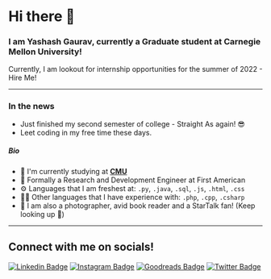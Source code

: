 # Hi there 👋

### I am Yashash Gaurav, currently a Graduate student at Carnegie Mellon University!

Currently, I am lookout for internship opportunities for the summer of 2022 - Hire Me!

---

### In the news

- Just finished my second semester of college - Straight As again! 😎
- Leet coding in my free time these days.

##### Bio

- 🏢 I'm currently studying at **[CMU](https://www.cmu.edu/)**
- 🥼 Formally a Research and Development Engineer at First American
- ⚙️ Languages that I am freshest at: `.py`, `.java`, `.sql`, `.js`, `.html`, `.css` 
- 👩‍💻 Other languages that I have experience with: `.php`, `.cpp`, `.csharp`
- 📸 I am also a photographer, avid book reader and a StarTalk fan! (Keep looking up 🌟)

---

## Connect with me on socials!


[![Linkedin Badge](https://img.shields.io/badge/-yashashgaurav-blue?style=flate&logo=Linkedin&logoColor=white&link=https://www.linkedin.com/in/yashashgaurav/)](https://www.linkedin.com/in/yashashgaurav) 
[![Instagram Badge](https://img.shields.io/badge/-ek__akela__raahi-blueviolet?style=flat&logo=instagram&logoColor=white&link=https://www.instagram.com/ek_akela_raahi/)](https://www.instagram.com/ek_akela_raahi) 
[![Goodreads Badge](https://img.shields.io/badge/-Yashash_Gaurav-orange?style=flat&logo=goodreads&logoColor=brown&link=https://www.goodreads.com/user/show/8281000-yashash-gaurav)](https://www.goodreads.com/user/show/8281000-yashash-gaurav) 
[![Twitter Badge](https://img.shields.io/twitter/follow/yashashgaurav?style=social)](https://twitter.com/yashashgaurav)

